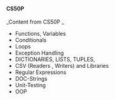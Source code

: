 #### CS50P
_Content from CS50P _

* Functions, Variables
* Conditionals
* Loops
* Exception Handling
* DICTIONARIES, LISTS, TUPLES,
* CSV (Readers , Writers) and Libraries
* Regular Expressions
* DOC-Strings
* Unit-Testing
* OOP
 

